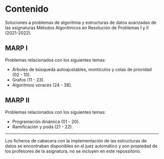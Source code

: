 # Contenido
Soluciones a problemas de algoritmia y estructuras de datos avanzadas de las asignaturas Métodos Algorítmicos en Resolución de Problemas I y II (2021-2022).

## MARP I
Problemas relacionados con los siguientes temas:
* Árboles de búsqueda autoajustables, montículos y colas de prioridad (02 - 10).
* Grafos (11 - 23).
* Algoritmos voraces (24 - 38).

## MARP II
Problemas relacionados con los siguientes temas:
* Programación dinámica (01 - 20).
* Ramificación y poda (21 - 22).

---

Los ficheros de cabecera con la implementación de las estructuras de datos se encontraban disponibles en el juez automático y son propiedad de los profesores de la asignatura, no se incluyen en este repossitorio.
